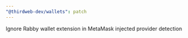 ```yaml
---
"@thirdweb-dev/wallets": patch
---
```


Ignore Rabby wallet extension in MetaMask injected provider detection
